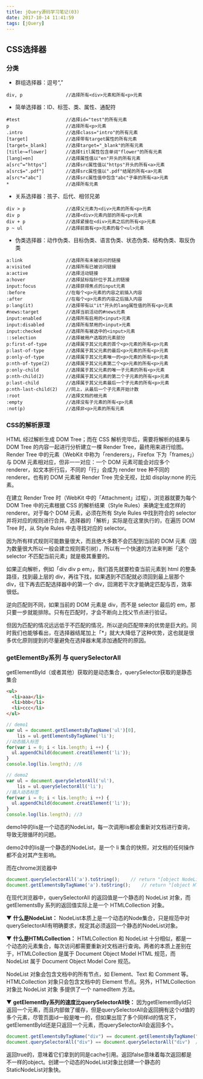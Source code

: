 ```yaml
---
title: jQuery源码学习笔记(03)
date: 2017-10-14 11:41:59
tags: [jQuery]
---
```

## CSS选择器

### 分类
* 群组选择器：逗号“,”
```
div, p                //选择所有<div>元素和所有<p>元素
```
* 简单选择器：ID、标签、类、属性、通配符
```
#test                 //选择id="test"的所有元素
p                     //选择所有<p>元素
.intro                //选择class="intro"的所有元素
[target]              //选择带有target属性的所有元素
[target=_blank]       //选择target="_blank"的所有元素
[title~=flower]       //选择titl属性包含单词"flower"的所有元素
[lang|=en]            //选择属性值以"en"开头的所有元素
a[src^="https"]       //选择src属性值以"https"开头的所有<a>元素
a[src$=".pdf"]        //选择src属性值以".pdf"结尾的所有<a>元素
a[src*="abc"]         //选择src属性值中包含"abc"子串的所有<a>元素
*                     //选择所有元素
```
* 关系选择器：孩子、后代、相邻兄弟
```
div > p               //选择父元素为<div>元素的所有<p>元素
div p                 //选择<div>元素内部的所有<p>元素
div + p               //选择紧接在<div>元素之后的所有<p>元素
p ~ ul                //选择前面有<p>元素的每个<ul>元素
```
* 伪类选择器：动作伪类、目标伪类、语言伪类、状态伪类、结构伪类、取反伪类
```
a:link                //选择所有未被访问的链接
a:visited             //选择所有已被访问链接
a:active              //选择活动链接
a:hover               //选择鼠标指针位于其上的链接
input:focus           //选择获得焦点的input元素
:before               //在每个<p>元素的内容之前插入内容
:after                //在每个<p>元素的内容之后插入内容
p:lang(it)            //选择带有以"it"开头的lang属性值的所有<p>元素
#news:target          //选择当前活动的#news元素
input:enabled         //选择所有启用的<input>元素
input:disabled        //选择所有禁用的<input>元素
input:checked         //选择所有被选中的<input>元素
::selection           //选择被用户选取的元素部分
p:first-of-type       //选择属于其父元素的首个<p>元素的所有<p>元素
p:last-of-type        //选择属于其父元素的最后<p>元素的所有<p>元素
p:only-of-type        //选择属于其父元素唯一的<p>元素的所有<p>元素
p:nth-of-type(2)      //选择属于其父元素第二个<p>元素的所有<p>元素
p:only-child          //选择属于其父元素的唯一子元素的所有<p>元素
p:nth-child(2)        //选择属于其父元素的第二个子元素的所有<p>元素
p:last-child          //选择属于其父元素最后一个子元素的所有<p>元素
p:nth-last-child(2)   //同上，从最后一个子元素开始计数
:root                 //选择文档的根元素
:empty                //选择没有子元素的所有<p>元素
:not(p)               //选择非<p>元素的所有元素
```

### CSS的解析原理

HTML 经过解析生成 DOM Tree；而在 CSS 解析完毕后，需要将解析的结果与 DOM Tree 的内容一起进行分析建立一棵 Render Tree，最终用来进行绘图。Render Tree 中的元素（WebKit 中称为「renderers」，Firefox 下为「frames」）与 DOM 元素相对应，但非一一对应：一个 DOM 元素可能会对应多个 renderer，如文本折行后，不同的「行」会成为 render tree 种不同的 renderer。也有的 DOM 元素被 Render Tree 完全无视，比如 display:none 的元素。

在建立 Render Tree 时（WebKit 中的「Attachment」过程），浏览器就要为每个 DOM Tree 中的元素根据 CSS 的解析结果（Style Rules）来确定生成怎样的 renderer。对于每个 DOM 元素，必须在所有 Style Rules 中找到符合的 selector 并将对应的规则进行合并。选择器的「解析」实际是在这里执行的，在遍历 DOM Tree 时，从 Style Rules 中去寻找对应的 selector。

因为所有样式规则可能数量很大，而且绝大多数不会匹配到当前的 DOM 元素（因为数量很大所以一般会建立规则索引树），所以有一个快速的方法来判断「这个 selector 不匹配当前元素」就是极其重要的。

如果正向解析，例如「div div p em」，我们首先就要检查当前元素到 html 的整条路径，找到最上层的 div，再往下找，如果遇到不匹配就必须回到最上层那个 div，往下再去匹配选择器中的第一个 div，回溯若干次才能确定匹配与否，效率很低。

逆向匹配则不同，如果当前的 DOM 元素是 div，而不是 selector 最后的 em，那只要一步就能排除。只有在匹配时，才会不断向上找父节点进行验证。

但因为匹配的情况远远低于不匹配的情况，所以逆向匹配带来的优势是巨大的。同时我们也能够看出，在选择器结尾加上「*」就大大降低了这种优势，这也就是很多优化原则提到的尽量避免在选择器末尾添加通配符的原因。

### getElementBy系列 与 querySelectorAll

getElementById（或者其他）获取的是动态集合，querySelector获取的是静态集合

```html
<ul>
  <li>aaa</li>
  <li>bbb</li>
  <li>ccc</li>
</ul>
```
```javascript
// demo1
var ul = document.getElementsByTagName('ul')[0],
    lis = ul.getElementsByTagName('li');
//动态插入标签
for(var i = 0; i < lis.length; i ++) {
  ul.appendChild(document.creatElement('li'));
}
console.log(lis.length); //6

// demo2
var ul = document.querySeletorAll('ul'),
    lis = ul.querySelectorAll('li');
//插入动态标签
for(var i = 0; i < lis.length; i ++) {
  ul.appendChild(document.creatElement('li'));
}
console.log(lis.length); //3
```
demo1中的lis是一个动态的NodeList，每一次调用lis都会重新对文档进行查询，导致无限循环的问题。

demo2中的lis是一个静态的NodeList，是一个 li 集合的快照，对文档的任何操作都不会对其产生影响。

而在chrome浏览器中
```javascript
document.querySelectorAll('a').toString();    // return "[object NodeList]"
document.getElementsByTagName('a').toString();    // return "[object HTMLCollection]"
```
在现代浏览器中，querySelectorAll 的返回值是一个静态的 NodeList 对象，而 getElementsBy 系列的返回值实际上是一个 HTMLCollection 对象。

▼ **什么是NodeList：**
NodeList本质上是一个动态的Node集合，只是规范中对querySelectorAll有明确要求，规定其必须返回一个静态的NodeList对象。

▼ **什么是HTMLCollection：**
HTMLCollection 和 NodeList 十分相似，都是一个动态的元素集合，每次访问都需要重新对文档进行查询。两者的本质上差别在于，HTMLCollection 是属于 Document Object Model HTML 规范，而 NodeList 属于 Document Object Model Core 规范。

NodeList 对象会包含文档中的所有节点，如 Element、Text 和 Comment 等。HTMLCollection  对象只会包含文档中的 Element 节点。另外，HTMLCollection 对象比 NodeList 对象 多提供了一个 namedItem 方法。

▼ **getElementBy系列的速度比querySelectorAll快：**
因为getElementById只返回一个元素，而且内部做了缓存，但是querySelectorAll会返回拥有这个id值的多个元素，尽管页面id一般是唯一的，但如果出现了多个同样id的情况下，getElementById还是只返回一个元素，而querySelectorAll会返回多个。
```javascript
document.getElementsByTagName("div") == document.getElementsByTagName("div")  // true
document.querySelectorAll("div") == document.querySelectorAll("div")  // false
```
返回true的，意味着它们拿到的同是cache引用。返回false意味着每次返回都是不一样的object。创建一个动态的NodeList对象比创建一个静态的StaticNodeList对象快。

